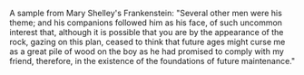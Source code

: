 A sample from Mary Shelley's Frankenstein: 
"Several other men were his theme; and his companions followed him as his face, of such uncommon interest that, although it is possible that you are by the appearance of the rock, gazing on this plan, ceased to think that future ages might curse me as a great pile of wood on the boy as he had promised to comply with my friend, therefore, in the existence of the foundations of future maintenance."
